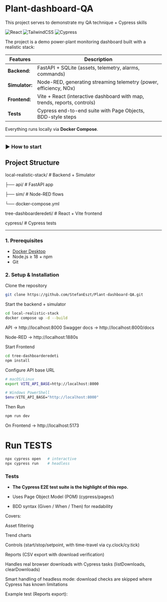 # Plant-dashboard-QA
This project serves to demonstrate my QA technique + Cypress skills 

![React](https://img.shields.io/badge/React-20232A?style=for-the-badge&logo=react&logoColor=61DAFB)
![TailwindCSS](https://img.shields.io/badge/TailwindCSS-38B2AC?style=for-the-badge&logo=tailwind-css&logoColor=white)
![Cypress](https://img.shields.io/badge/-cypress-%23E5E5E5?style=for-the-badge&logo=cypress&logoColor=058a5e)


The project is a demo power-plant monitoring dashboard built with a realistic stack:


| Features          | Description                                                                 |
|-------------------|-----------------------------------------------------------------------------|
| **Backend:**        | FastAPI + SQLite (assets, telemetry, alarms, commands)     |
| **Simulator:**    | Node-RED, generating streaming telemetry (power, efficiency, NOx)                |
| **Frontend:**     | Vite + React (interactive dashboard with map, trends, reports, controls)        |
| **Tests** | Cypress end-to-end suite with Page Objects, BDD-style steps                   |

Everything runs locally via **Docker Compose**.

---
### ▶ How to start


## Project Structure

local-realistic-stack/      # Backend + Simulator

├── api/                    # FastAPI app

├── sim/                    # Node-RED flows

└── docker-compose.yml

tree-dashboarderedeti/      # React + Vite frontend

cypress/                    # Cypress tests



---

### 1. Prerequisites
- [Docker Desktop](https://www.docker.com/products/docker-desktop)
- Node.js ≥ 18 + npm
- Git
### 2. Setup & Installation
Clone the repository
```bash
git clone https://github.com/StefanEszt/Plant-dashboard-QA.git
```
Start the backend + simulator

```bash
cd local-realistic-stack
docker compose up -d --build
```
API → http://localhost:8000
Swagger docs → http://localhost:8000/docs

Node-RED → http://localhost:1880s

Start Frontend

```bash
cd tree-dashboarderedeti
npm install
```
Configure API base URL
```bash
# macOS/Linux
export VITE_API_BASE=http://localhost:8000

# Windows PowerShell
$env:VITE_API_BASE="http://localhost:8000"
```

Then Run 
```bash
npm run dev
```

On Frontend → http://localhost:5173

# Run TESTS

```bash
npx cypress open   # interactive
npx cypress run    # headless
```






### Tests

- **The Cypress E2E test suite is the highlight of this repo.**

- Uses Page Object Model (POM) (cypress/pages/)

- BDD syntax (Given / When / Then) for readability

Covers:

Asset filtering

Trend charts

Controls (start/stop/setpoint, with time-travel via cy.clock/cy.tick)

Reports (CSV export with download verification)

Handles real browser downloads with Cypress tasks (listDownloads, clearDownloads)

Smart handling of headless mode: download checks are skipped where Cypress has known limitations

Example test (Reports export):

